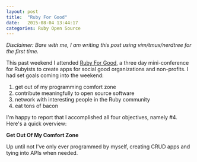 ```yaml
---
layout: post
title:  "Ruby For Good"
date:   2015-08-04 13:44:17
categories: Ruby Open Source 
---
```


*Disclaimer: Bare with me, I am writing this post using vim/tmux/nerdtree for the first time.*

This past weekend I attended [Ruby For Good](http://rubyforgood.com), a three day mini-conference for Rubyists to create apps for social good organizations and non-profits. I had set goals coming into the weekend:

1) get out of my programming comfort zone
2) contribute meaningfully to open source software
3) network with interesting people in the Ruby community
4) eat tons of bacon

I'm happy to report that I accomplished all four objectives, namely #4. Here's a quick overview:

**Get Out Of My Comfort Zone**

Up until not I've only ever programmed by myself, creating CRUD apps and tying into APIs when needed.
